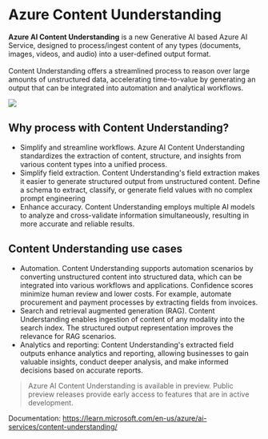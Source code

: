 # Azure Content Uunderstanding

**Azure AI Content Understanding** is a new Generative AI based Azure AI Service, designed to process/ingest content of any types (documents, images, videos, and audio) into a user-defined output format.<br><br>
Content Understanding offers a streamlined process to reason over large amounts of unstructured data, accelerating time-to-value by generating an output that can be integrated into automation and analytical workflows.<br>

<img src="https://learn.microsoft.com/en-us/azure/ai-services/content-understanding/media/overview/overview-flow.png">

## Why process with Content Understanding?
- Simplify and streamline workflows. Azure AI Content Understanding standardizes the extraction of content, structure, and insights from various content types into a unified process.
- Simplify field extraction. Content Understanding's field extraction makes it easier to generate structured output from unstructured content. Define a schema to extract, classify, or generate field values with no complex prompt engineering
- Enhance accuracy. Content Understanding employs multiple AI models to analyze and cross-validate information simultaneously, resulting in more accurate and reliable results.

## Content Understanding use cases
- Automation. Content Understanding supports automation scenarios by converting unstructured content into structured data, which can be integrated into various workflows and applications. Confidence scores minimize human review and lower costs. For example, automate procurement and payment processes by extracting fields from invoices.
- Search and retrieval augmented generation (RAG). Content Understanding enables ingestion of content of any modality into the search index. The structured output representation improves the relevance for RAG scenarios.
- Analytics and reporting: Content Understanding's extracted field outputs enhance analytics and reporting, allowing businesses to gain valuable insights, conduct deeper analysis, and make informed decisions based on accurate reports.

> Azure AI Content Understanding is available in preview. Public preview releases provide early access to features that are in active development.

Documentation:
https://learn.microsoft.com/en-us/azure/ai-services/content-understanding/
